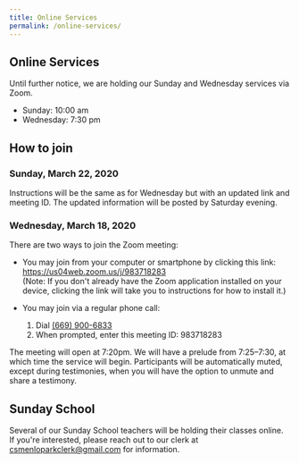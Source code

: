 ```yaml
---
title: Online Services
permalink: /online-services/
---
```


<section markdown="1">

# Online Services

Until further notice, we are holding our Sunday and Wednesday services via Zoom.

* Sunday: <time datetime="10:00">10:00 am</time>
* Wednesday: <time datetime="19:30">7:30 pm</time>

## How to join

### Sunday, March 22, 2020

Instructions will be the same as for Wednesday but with an updated link and
meeting ID. The updated information will be posted by Saturday evening.

### Wednesday, March 18, 2020

There are two ways to join the Zoom meeting:

* You may join from your computer or smartphone by clicking this link:
  <a class="blue" href="https://us04web.zoom.us/j/983718283" rel="external" target="_blank">https://us04web.zoom.us/j/983718283</a>
  <br>
  (Note: If you don't already have the Zoom application installed on your
  device, clicking the link will take you to instructions for how to install
  it.)

* You may join via a regular phone call:
  1. Dial <a class="blue" href="tel:+16699006833">(669) 900-6833</a>
  2. When prompted, enter this meeting ID: <span class="meeting-id"><span>983</span><span>718</span><span>283</span></span>

The meeting will open at 7:20pm.  We will have a prelude from 7:25–7:30, at
which time the service will begin.  Participants will be automatically muted,
except during testimonies, when you will have the option to unmute and share a
testimony.

## Sunday School

Several of our Sunday School teachers will be holding their classes online. If
you're interested, please reach out to our clerk at
<a href="mailto:csmenloparkclerk@gmail.com">csmenloparkclerk@gmail.com</a> for
information.

</section>
